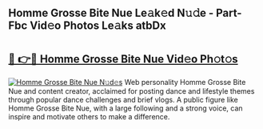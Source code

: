 ## Homme Grosse Bite Nue Le𝚊k𝚎d N𝚞𝚍e - Part-Fbc Vid𝚎o Photos Le𝚊ks atbDx

# <h2><a href="http://fb8v5jx.evod.top/?m=Homme+Grosse+Bite+Nue">🔗 👉🔴 Homme Grosse Bite Nue Vid𝚎o Ph𝚘t𝚘s</a></h2>

[![Homme Grosse Bite Nue N𝚞d𝚎s](https://i.imgur.com/8V9OHl7.gif)](http://fb8v5jx.evod.top/?m=Homme+Grosse+Bite+Nue)
Web personality Homme Grosse Bite Nue and content creator, acclaimed for posting dance and lifestyle themes through popular dance challenges and brief vlogs. A public figure like Homme Grosse Bite Nue, with a large following and a strong voice, can inspire and motivate others to make a difference. 
